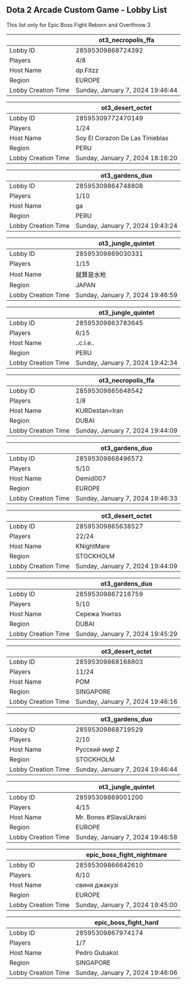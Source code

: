 ## Dota 2 Arcade Custom Game - Lobby List

This list only for Epic Boss Fight Reborn and Overthrow 3

|  | ot3_necropolis_ffa |
| ------ | ------ |
| Lobby ID | 28595309868724392 |
| Players | 4/8 |
| Host Name | dp.Fitzz |
| Region | EUROPE |
| Lobby Creation Time | Sunday, January 7, 2024 19:46:44 |


|  | ot3_desert_octet |
| ------ | ------ |
| Lobby ID | 28595309772470149 |
| Players | 1/24 |
| Host Name | Soy El Corazon De Las Tinieblas |
| Region | PERU |
| Lobby Creation Time | Sunday, January 7, 2024 18:16:20 |


|  | ot3_gardens_duo |
| ------ | ------ |
| Lobby ID | 28595309864748808 |
| Players | 1/10 |
| Host Name | ga |
| Region | PERU |
| Lobby Creation Time | Sunday, January 7, 2024 19:43:24 |


|  | ot3_jungle_quintet |
| ------ | ------ |
| Lobby ID | 28595309869030331 |
| Players | 1/15 |
| Host Name | 就算是水枪 |
| Region | JAPAN |
| Lobby Creation Time | Sunday, January 7, 2024 19:46:59 |


|  | ot3_jungle_quintet |
| ------ | ------ |
| Lobby ID | 28595309863783645 |
| Players | 6/15 |
| Host Name | ..c.I.e.. |
| Region | PERU |
| Lobby Creation Time | Sunday, January 7, 2024 19:42:34 |


|  | ot3_necropolis_ffa |
| ------ | ------ |
| Lobby ID | 28595309865648542 |
| Players | 1/8 |
| Host Name | KURDestan=Iran |
| Region | DUBAI |
| Lobby Creation Time | Sunday, January 7, 2024 19:44:09 |


|  | ot3_gardens_duo |
| ------ | ------ |
| Lobby ID | 28595309868496572 |
| Players | 5/10 |
| Host Name | Demid007 |
| Region | EUROPE |
| Lobby Creation Time | Sunday, January 7, 2024 19:46:33 |


|  | ot3_desert_octet |
| ------ | ------ |
| Lobby ID | 28595309865638527 |
| Players | 22/24 |
| Host Name | KNightMare |
| Region | STOCKHOLM |
| Lobby Creation Time | Sunday, January 7, 2024 19:44:09 |


|  | ot3_gardens_duo |
| ------ | ------ |
| Lobby ID | 28595309867216759 |
| Players | 5/10 |
| Host Name | Сережа Унитаз |
| Region | DUBAI |
| Lobby Creation Time | Sunday, January 7, 2024 19:45:29 |


|  | ot3_desert_octet |
| ------ | ------ |
| Lobby ID | 28595309868168803 |
| Players | 11/24 |
| Host Name | POM |
| Region | SINGAPORE |
| Lobby Creation Time | Sunday, January 7, 2024 19:46:16 |


|  | ot3_gardens_duo |
| ------ | ------ |
| Lobby ID | 28595309868719529 |
| Players | 2/10 |
| Host Name | Русский мир Z |
| Region | STOCKHOLM |
| Lobby Creation Time | Sunday, January 7, 2024 19:46:44 |


|  | ot3_jungle_quintet |
| ------ | ------ |
| Lobby ID | 28595309869001200 |
| Players | 4/15 |
| Host Name | Mr. Bones #SlavaUkraini |
| Region | EUROPE |
| Lobby Creation Time | Sunday, January 7, 2024 19:46:58 |


|  | epic_boss_fight_nightmare |
| ------ | ------ |
| Lobby ID | 28595309866642610 |
| Players | 6/10 |
| Host Name | свиня джакузі |
| Region | EUROPE |
| Lobby Creation Time | Sunday, January 7, 2024 19:45:00 |


|  | epic_boss_fight_hard |
| ------ | ------ |
| Lobby ID | 28595309867974174 |
| Players | 1/7 |
| Host Name | Pedro Gubakol |
| Region | SINGAPORE |
| Lobby Creation Time | Sunday, January 7, 2024 19:46:06 |


